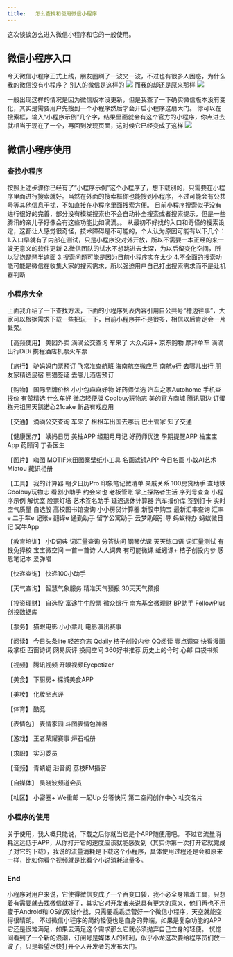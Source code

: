```yaml
---
title:   怎么查找和使用微信小程序
---
```

这次谈谈怎么进入微信小程序和它的一般使用。
<!--more-->


## 微信小程序入口
今天微信小程序正式上线，朋友圈刷了一波又一波，不过也有很多人困惑，为什么我的微信没有小程序？
别人的微信是这样的
![](http://ofibx667h.bkt.clouddn.com/WechatIMG1.jpeg)
而我的却还是原来那样
![](http://ofibx667h.bkt.clouddn.com/blog/img/17-1-9-wechat2.jpg)

一般出现这样的情况是因为微信版本没更新，但是我查了一下确实微信版本没有变化，其实是需要用户先搜到一个小程序然后才会开启小程序这扇大门。
你可以在搜索框，输入“小程序示例”几个字，结果里面就会有这个官方的小程序，你点进去就相当于现在了一个，再回到发现页面，这时候它已经变成了这样
![](http://ofibx667h.bkt.clouddn.com/WechatIMG1.jpeg)


## 微信小程序使用

### 查找小程序
按照上述步骤你已经有了“小程序示例”这个小程序了，想下载别的，只需要在小程序里面进行搜索就好。当然在外面的搜索框你也能搜到小程序，不过可能会有公共号等其他信息干扰，不如直接在小程序里面搜索方便。
目前小程序搜索似乎没有进行很好的完善，部分没有模糊搜索也不会自动补全搜索或者搜索提示，但是一些腾讯的亲儿子好像会有这些功能比如滴滴。。
从最初不好找的入口和奇怪的搜索设定，这都让人感觉很奇怪，技术障碍是不可能的，个人认为原因可能有以下几个：
1.入口早就有了内部在测试，只是小程序没对外开放，所以不需要一本正经的来一波无意义的软件更新
2.微信团队的试水不想跳进去太深，为以后留变化空间，所以犹抱琵琶半遮面
3.搜索问题可能是因为目前小程序实在太少
4.不全面的搜索功能可能是微信在收集大家的搜索需求，所以强迫用户自己打出搜索需求而不是让机器判断


### 小程序大全

上面我介绍了一下查找方法，下面的小程序列表内容引用自公共号“槽边往事”，大家可以根据需求下载一些把玩一下，目前小程序并不是很多，相信以后肯定会一片繁荣。

【高频使用】
美团外卖
滴滴公交查询
车来了
大众点评+
京东购物
摩拜单车
滴滴出行DiDi
携程酒店机票火车票

【旅行】
驴妈妈门票预订
飞常准查航班
海南航空微应用
南航e行
去哪儿出行
朋友家精选民宿
熊猫签证
去哪儿酒店预订

【购物】
国际品牌价格
小小包麻麻好物
好药师优选
汽车之家Autohome
手机查报价
有赞精选
什么车好
微店轻便版
Coolbuy玩物志
美的官方商城
腾讯周边
订蛋糕元祖黑天鹅诺心21cake
新品有戏应用

【交通】
滴滴公交查询
车来了
租租车出国去哪玩
巴士管家
知了交通

【健康医疗】
姨妈日历
美柚APP
经期月月记
好药师优选
孕期提醒APP
柚宝宝App
药顾问
丁香医生

【图片】
嗨图
MOTIF米田图案壁纸小工具
名画滤镜APP
今日名画
小蚁AI艺术
Miatou
藏识相册

【工具】
我的计算器
朝夕日历Pro
印象笔记微清单
亲戚关系
100房贷助手
查地铁
Coolbuy玩物志
看剧小助手
约会来也
老板管账
掌上探路者生活
序列号查查
小程序示例
解忧室
股票灯塔
艺术签名助手
延迟退休计算器
汽车报价库
签到打卡
实时空气质量
自选股
高校图书馆查询
小小房贷计算器
新股申购宝
最新汇率查询
汇率e
二手车e
记账e
翻译e
通勤助手
留学公寓助手
云梦助眠引导
蚂蚁待办
蚂蚁微日记
窝牛App

【教育培训】
小D词典
词汇量查询
分答快问
钢琴优课
天天练口语
词汇量测试
有钱兔择校
宝宝微空间
一首一首诗
人人词典
有可能微课
蚯蚓课+
桔子创投内参
感恩笔记本
爱弹唱

【快递查询】
快递100小助手

【天气查询】
智慧气象服务
精准天气预报
30天天气预报

【投资理财】
自选股
富途牛牛股票
微众银行
南方基金微理财
BP助手
FellowPlus创投数据库

【票务】
猫眼电影
小小票儿
电影演出赛事

【阅读】
今日头条lite
轻芒杂志
Qdaily
桔子创投内参
QQ阅读
壹点调查
快看漫画
段掌柜
西窗诗词
网易灰评
换阅空间
360好书推荐
历史上的今时
心邮
口袋书架

【视频】
腾讯视频
开眼视频Eyepetizer

【美食】
下厨房+
探城美食APP

【美妆】
化妆品点评

【体育】
酷竞

【表情包】
表情家园
斗图表情包神器

【游戏】
王者荣耀赛事
炉石相册

【求职】
实习委员

【音频】
青蜻蜓
浴音阁
荔枝FM播客

【自媒体】
吴晓波频道会员

【社区】
小密圈+
We重邮
一起Up
分答快问
第二空间创作中心
社交名片


### 小程序的使用

关于使用，我大概只能说，下载之后你就当它是个APP随便用吧。
不过它流量消耗远远低于APP，从你打开它的速度应该就能感受到（其实你第一次打开它就完成了对它的下载），我说的流量消耗是下载这个小程序，具体使用过程还是会和原来一样，比如你看个视频就是比看个小说消耗流量多。

### End
小程序对用户来说，它使得微信变成了一个百变口袋，我不必全身带着工具，只想着有需要就去找微信就好了，其实它对开发者来说具有更大的意义，他们再也不用疲于Android和IOS的双线作战，只需要乖乖运营好一个微信小程序，天空就能变得很晴朗。
不过微信小程序的简约轻便也是自身的弊端，如果是复杂功能的APP它还是很难满足，如果去满足这个需求那么它就必须抛弃自己立身的轻便。
恍惚间看到了一个新的浪潮，订阅号是媒体人的红利，似乎小龙这次要给程序员们放一波了，只是希望尽快打开个人开发者的发布大门。
